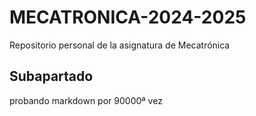 # MECATRONICA-2024-2025

Repositorio personal de la asignatura de Mecatrónica

## Subapartado

probando markdown por 90000ª vez
